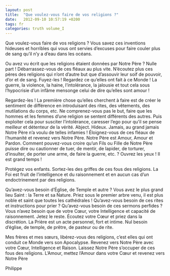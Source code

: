 ```yaml
---
layout: post
title:  "Que voulez-vous faire de vos religions ?"
date:   2012-09-10 10:57:19 +0200
tags: fr
categories: truth volume_I
---
```

Que voulez-vous faire de vos religions ? Vous savez ces inventions hideuses et horribles qui vous ont servies d’excuses pour faire couler plus de sang qu’il n’y a d’eau dans les océans.

Ou avez vu écrit que les religions étaient données par Notre Père ? Nulle part ! Débarrassez-vous de ces fléaux au plus vite. N’écoutez plus ces pères des religions qui n’ont d’autre but que d’assouvir leur soif de pouvoir, d’or et de sang. Fuyez-les !
Regardez ce qu’elles ont fait à ce Monde ! La guerre, la violence, la haine, l’intolérance, la jalousie et tout cela sous l’hypocrisie d’un infâme mensonge celui de dire qu’elles sont amour !

Regardez-les ! La première chose qu’elles cherchent à faire est de créer le sentiment de différence en introduisant des rites, des vêtements, des mutilations du corps, etc. Ne comprenez-vous pas le but, faire que les hommes et les femmes d’une religion se sentent différents des autres. Puis exploiter cela pour susciter l’intolérance, caresser l’ego pour qu’il se pense meilleur et détenteur de la vérité. Abject. Hideux. Jamais, au grand jamais Notre Père n’a voulu de telles infamies ! Éloignez-vous de ces fléaux de l’humanité et revenez vers Notre Père.
Notre Père est Amour, Amour et Pardon. Comment pouvez-vous croire qu’un Fils ou Fille de Notre Père puisse dire ou cautionner de tuer, de mentir, de lapider, de torturer, d’insulter, de porter une arme, de faire la guerre, etc. ? Ouvrez les yeux ! Il est grand temps !

Protégez vos enfants. Sortez-les des griffes de ces fous des religions. La Foi est fruit de l’intelligence et du raisonnement et en aucun cas d’un endoctrinement par des religions.

Qu’avez-vous besoin d’Église, de Temple et autre ? Vous avez le plus grand lieu Saint : la Terre et sa Nature. Priez sous le premier arbre venu, il est plus noble et saint que toutes les cathédrales ! Qu’avez-vous besoin de ces rites et instructions pour prier ? Qu’avez-vous besoin de ces sermons perfides ? Vous n’avez besoin que de votre Cœur, votre Intelligence et capacité de raisonnement. Jetez le reste. Écoutez votre Cœur et priez dans la discrétion. La Prière est un acte personnel, fort et intime. Nul besoin d’église, de temple, de prêtre, de pasteur ou de rite.

Mes frères et mes sœurs, libérez-vous des religions, c’est elles qui ont conduit ce Monde vers son Apocalypse. Revenez vers Notre Père avec votre Cœur, Intelligence et Raison. Laissez Notre Père s’occuper de ces fous des religions. L’Amour, mettez l’Amour dans votre Cœur et revenez vers Notre Père

Philippe
